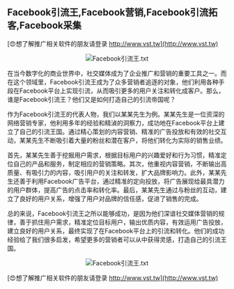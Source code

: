 ## **Facebook引流王,Facebook营销,Facebook引流拓客,Facebook采集**

[😍想了解推广相关软件的朋友请登录 http://www.vst.tw](http://www.vst.tw)

 <center><img src="https://vst.tw/MP4/tuiguang/png/7.png" alt="Facebook引流王.txt"></center>

在当今数字化的商业世界中，社交媒体成为了企业推广和营销的重要工具之一。而在这个领域里，Facebook引流王成为了众多营销者追逐的对象，他们利用各种手段在Facebook平台上实现引流，从而吸引更多的用户关注和转化成客户。那么，谁是Facebook引流王？他们又是如何打造自己的引流帝国呢？

作为Facebook引流王的代表人物，我们以某某先生为例。某某先生是一位资深的网络营销专家，他利用多年的经验和精湞的洞察力，成功地在Facebook平台上建立了自己的引流王国。通过精心策划的内容营销、精准的广告投放和有效的社交互动，某某先生不断吸引着大量的粉丝和潜在客户，将他们转化为实际的销售业绩。

首先，某某先生善于挖掘用户需求，根据目标用户的兴趣爱好和行为习惯，精准定位自己的产品和服务，制定相应的营销策略。其次，他重视内容营销，不断输出高质量、有吸引力的内容，吸引用户的关注和转发，扩大品牌影响力。此外，某某先生还善于利用Facebook广告平台，通过精准的定向投放，将广告展现给最具潜力的用户群体，提高广告的点击率和转化率。最后，某某先生通过与粉丝的互动，建立了良好的用户关系，增强了用户对品牌的信任感，促进了销售的完成。

总的来说，Facebook引流王之所以能够成功，是因为他们深谙社交媒体营销的规律，善于抓住用户需求，精准定位目标用户，输出优质内容，有效运用广告投放，建立良好的用户关系，最终实现了在Facebook平台上的引流和转化。他们的成功经验给了我们很多启发，希望更多的营销者可以从中获得灵感，打造自己的引流王国。

 <center><img src="https://vst.tw/MP4/tuiguang/png/2.png" alt="Facebook引流王.txt"></center>

[😍想了解推广相关软件的朋友请登录 http://www.vst.tw](http://www.vst.tw)



